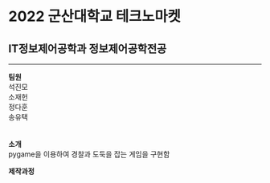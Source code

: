 # 2022 군산대학교 테크노마켓
## IT정보제어공학과 정보제어공학전공
---
**팀원**</br>
석진모  
소재헌  
정다훈  
송유택  
<br></br>
**소개**</br>
pygame을 이용하여 경찰과 도둑을 잡는 게임을 구현함

**제작과정**</br>

